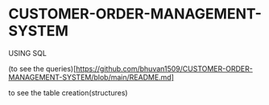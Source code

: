 # CUSTOMER-ORDER-MANAGEMENT-SYSTEM
USING SQL

(to see the queries)[https://github.com/bhuvan1509/CUSTOMER-ORDER-MANAGEMENT-SYSTEM/blob/main/README.md]

to see the table creation(structures)
